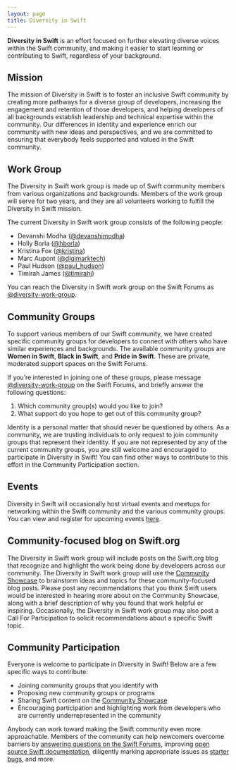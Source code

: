 ```yaml
---
layout: page
title: Diversity in Swift
---
```


**Diversity in Swift** is an effort focused on further elevating diverse voices within the Swift community, and making it easier to start learning or contributing to Swift, regardless of your background.

## Mission

The mission of Diversity in Swift is to foster an inclusive Swift community by creating more pathways for a diverse group of developers, increasing the engagement and retention of those developers, and helping developers of all backgrounds establish leadership and technical expertise within the community. Our differences in identity and experience enrich our community with new ideas and perspectives, and we are committed to ensuring that everybody feels supported and valued in the Swift community.

## Work Group

The Diversity in Swift work group is made up of Swift community members from various organizations and backgrounds. Members of the work group will serve for two years, and they are all volunteers working to fulfill the Diversity in Swift mission.

The current Diversity in Swift work group consists of the following people:

* Devanshi Modha ([@devanshimodha](https://forums.swift.org/u/devanshimodha))
* Holly Borla ([@hborla](https://forums.swift.org/u/hborla/))
* Kristina Fox ([@kristina](https://forums.swift.org/u/kristina/))
* Marc Aupont ([@digimarktech](https://forums.swift.org/u/digimarktech))
* Paul Hudson ([@paul_hudson](https://forums.swift.org/u/paul_hudson/))
* Timirah James ([@timirahj](https://forums.swift.org/u/timirahj))

You can reach the Diversity in Swift work group on the Swift Forums as [@diversity-work-group](https://forums.swift.org/g/diversity-work-group).

## Community Groups

To support various members of our Swift community, we have created specific community groups for developers to connect with others who have similar experiences and backgrounds. The available community groups are **Women in Swift**, **Black in Swift**, and **Pride in Swift**. These are private, moderated support spaces on the Swift Forums.

If you’re interested in joining one of these groups, please message [@diversity-work-group](https://forums.swift.org/new-message?groupname=diversity-work-group&title=Join+Community+Group&body=1.+Which+community+group(s)+would+you+like+to+join%0D%0A2.+What+support+do+you+hope+to+get+out+of+this+community+group) on the Swift Forums, and briefly answer the following questions:

1. Which community group(s) would you like to join?
2. What support do you hope to get out of this community group?

Identity is a personal matter that should never be questioned by others. As a community, we are trusting individuals to only request to join community groups that represent their identity. If you are not represented by any of the current community groups, you are still welcome and encouraged to participate in Diversity in Swift! You can find other ways to contribute to this effort in the Community Participation section.

## Events

Diversity in Swift will occasionally host virtual events and meetups for networking within the Swift community and the various community groups. You can view and register for upcoming events [here](https://www.eventbrite.com/o/diversity-in-swift-33499837783).


## Community-focused blog on Swift.org

The Diversity in Swift work group will include posts on the Swift.org blog that recognize and highlight the work being done by developers across our community. The Diversity in Swift work group will use the [Community Showcase](https://forums.swift.org/c/community-showcase) to brainstorm ideas and topics for these community-focused blog posts. Please post any recommendations that you think Swift users would be interested in hearing more about on the Community Showcase, along with a brief description of why you found that work helpful or inspiring. Occasionally, the Diversity in Swift work group may also post a Call For Participation to solicit recommendations about a specific Swift topic.

## Community Participation

Everyone is welcome to participate in Diversity in Swift! Below are a few specific ways to contribute:

* Joining community groups that you identify with
* Proposing new community groups or programs
* Sharing Swift content on the [Community Showcase](https://forums.swift.org/c/community-showcase)
* Encouraging participation and highlighting work from developers who are currently underrepresented in the community

Anybody can work toward making the Swift community even more approachable. Members of the community can help newcomers overcome barriers by [answering questions on the Swift Forums](/contributing/#answering-questions), improving [open source Swift documentation](https://github.com/apple/swift/blob/main/docs/README.md), diligently marking appropriate issues as [starter bugs](https://github.com/apple/swift/issues?q=is%3Aopen+is%3Aissue+label%3AStarterBug), and more.
